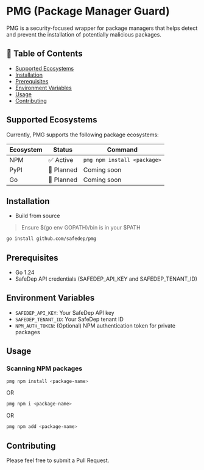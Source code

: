 
# PMG (Package Manager Guard)

PMG is a security-focused wrapper for package managers that helps detect and prevent the installation of potentially malicious packages.


## 📑 Table of Contents
- [Supported Ecosystems](#supported-ecosystems)
- [Installation](#installation)
- [Prerequisites](#prerequisites)
- [Environment Variables](#environment-variables)
- [Usage](#usage)
- [Contributing](#contributing)


## Supported Ecosystems
Currently, PMG supports the following package ecosystems:

| Ecosystem | Status | Command |
|-----------|--------|---------|
| NPM       | ✅ Active | `pmg npm install <package>` |
| PyPI      | 🚧 Planned | Coming soon |
| Go        | 🚧 Planned | Coming soon |

## Installation
- Build from source

> Ensure $(go env GOPATH)/bin is in your $PATH

```bash
go install github.com/safedep/pmg
```

## Prerequisites
- Go 1.24
- SafeDep API credentials (SAFEDEP_API_KEY and SAFEDEP_TENANT_ID)

## Environment Variables

- `SAFEDEP_API_KEY`: Your SafeDep API key
- `SAFEDEP_TENANT_ID`: Your SafeDep tenant ID
- `NPM_AUTH_TOKEN`: (Optional) NPM authentication token for private packages

## Usage

### Scanning NPM packages
```bash
pmg npm install <package-name>
```

OR
```bash
pmg npm i <package-name>
```
OR
```bash
pmg npm add <package-name>
```

## Contributing

Please feel free to submit a Pull Request.
